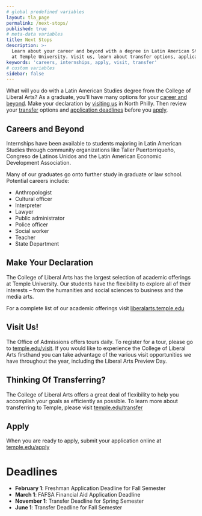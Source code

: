```yaml
---
# global predefined variables
layout: tla_page
permalink: /next-stops/
published: true
# meta-data variables
title: Next Stops
description: >-
  Learn about your career and beyond with a degree in Latin American Studies from the College of Liberal Arts
  at Temple University. Visit us, learn about transfer options, application deadlines, and how to apply!
keywords: 'careers, internships, apply, visit, transfer'
# custom variables
sidebar: false
---
```

What will you do with a Latin American Studies degree from the College of Liberal Arts? As a graduate, you’ll have many options for your [career and beyond](#careers-and-beyond). Make your declaration by [visiting us](#visit) in North Philly. Then review your [transfer](#thinking-of-transferring) options and [application deadlines](#deadlines) before you [apply](#apply).

## Careers and Beyond
Internships have been available to students majoring in Latin American Studies through community organizations like Taller Puertorriqueño, Congreso de Latinos Unidos and the Latin American Economic Development Association.

Many of our graduates go onto further study in graduate or law school. Potential careers include:
- Anthropologist
- Cultural officer
- Interpreter
- Lawyer
- Public administrator
- Police officer
- Social worker
- Teacher
- State Department

## Make Your Declaration
The College of Liberal Arts has the largest selection of academic offerings at Temple University. Our students have the flexibility to explore all of their interests – from the humanities and social sciences to business and the media arts.

For a complete list of our academic offerings visit [liberalarts.temple.edu](http://liberalarts.temple.edu)

## Visit Us!
The Office of Admissions offers tours daily. To register for a tour, please go to [temple.edu/visit](http://admissions.temple.edu/visit). If you would like to experience the College of Liberal Arts firsthand you can take advantage of the various visit opportunities we have throughout the year, including the Liberal Arts Preview Day.

## Thinking Of Transferring?
The College of Liberal Arts offers a great deal of flexibility to help you accomplish your goals as efficiently as possible. To learn more about transferring to Temple, please visit [temple.edu/transfer](http://admissions.temple.edu/transfer)

## Apply
When you are ready to apply, submit your application online at [temple.edu/apply](http://admissions.temple.edu/apply)

# Deadlines

- **February 1**: Freshman Application Deadline for Fall Semester
- **March 1**: FAFSA Financial Aid Application Deadline
- **November 1**: Transfer Deadline for Spring Semester
- **June 1**: Transfer Deadline for Fall Semester
